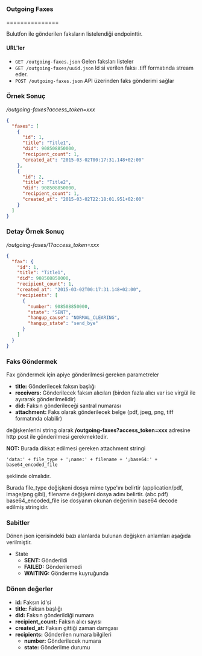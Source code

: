 ### Outgoing Faxes
===============

Bulutfon ile gönderilen faksların listelendiği endpointtir.

#### URL'ler
* `GET /outgoing-faxes.json` Gelen faksları listeler
* `GET /outgoing-faxes/uuid.json` Id si verilen faksı .tiff formatında stream eder.
* `POST /outgoing-faxes.json` API üzerinden faks gönderimi sağlar

### Örnek Sonuç

*/outgoing-faxes?access_token=xxx*

```json
{
  "faxes": [
    {
      "id": 1,
      "title": "Title1",
      "did": 908508850000,
      "recipient_count": 1,
      "created_at": "2015-03-02T00:17:31.148+02:00"
    },
    {
      "id": 2,
      "title": "Title2",
      "did": 908508850000,
      "recipient_count": 1,
      "created_at": "2015-03-02T22:18:01.951+02:00"
    }
  ]
}
```

### Detay Örnek Sonuç

*/outgoing-faxes/1?access_token=xxx*

```json
{
  "fax": {
    "id": 1,
    "title": "Title1",
    "did": 908508850000,
    "recipient_count": 1,
    "created_at": "2015-03-02T00:17:31.148+02:00",
    "recipients": [
      {
        "number": 908508850000,
        "state": "SENT",
        "hangup_cause": "NORMAL_CLEARING",
        "hangup_state": "send_bye"
      }
    ]
  }
}
```

### Faks Göndermek

Fax göndermek için apiye gönderilmesi gereken parametreler

* **title:** Gönderilecek faksın başlığı
* **receivers:** Gönderilecek faksın alıcıları (birden fazla alıcı var ise virgül ile ayırarak gönderilmelidir)
* **did:** Faksın gönderileceği santral numarası
* **attachment:** Faks olarak gönderilecek belge (pdf, jpeg, png, tiff formatında olabilir)

değişkenlerini string olarak **/outgoing-faxes?access_token=xxx** adresine http post ile gönderilmesi gerekmektedir.

**NOT:** Burada dikkat edilmesi gereken attachment stringi

`'data:' + file_type + ';name:' + filename + ';base64:' + base64_encoded_file`

şeklinde olmalıdır.

Burada file_type değişkeni dosya mime type'ını belirtir (application/pdf, image/png gibi),
filename değişkeni dosya adını belirtir. (abc.pdf)
base64_encoded_file ise dosyanın okunan değerinin base64 decode edilmiş stringidir.

### Sabitler

Dönen json içerisindeki bazı alanlarda bulunan değişken anlamları aşağıda verilmiştir.

* State
    * **SENT:** Gönderildi
    * **FAILED:** Gönderilemedi
    * **WAITING:** Gönderme kuyruğunda

### Dönen değerler

* **id:** Faksın id'si
* **title:** Faksın başlığı
* **did:** Faksın gönderildiği numara
* **recipient_count:** Faksın alıcı sayısı
* **created_at:** Faksın gittiği zaman damgası
* **recipients:** Gönderilen numara bilgileri
    * **number:** Gönderilecek numara
    * **state:** Gönderilme durumu